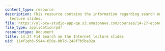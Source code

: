 ```yaml
---
content_type: resource
description: This resource contains the information regarding search on the Internet
  lecture slides.
file: https://ol-ocw-studio-app-qa.s3.amazonaws.com/courses/14-27-economics-and-e-commerce-fall-2014/114f2eb65944650ebb7d248f7b5ba02a_MIT14_27F14_lecslide11a.pdf
file_type: application/pdf
resourcetype: Document
title: 14.27 F14 Search on the Internet lecture slides
uid: 114f2eb6-5944-650e-bb7d-248f7b5ba02a
---
```

